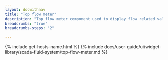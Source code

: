 ```yaml
---
layout: docwithnav
title: "Top flow meter"
description: "Top flow meter component used to display flow related value and render various states. Includes pipe fluid and leak visualizations."
breadcrumbs: "true"
breadcrumbs-steps: "2"

---
```

{% include get-hosts-name.html %}
{% include docs/user-guide/ui/widget-library/scada-fluid-system/top-flow-meter.md %}
